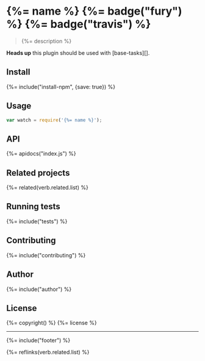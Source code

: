 # {%= name %} {%= badge("fury") %} {%= badge("travis") %}

> {%= description %}

**Heads up** this plugin should be used with [base-tasks][].

## Install
{%= include("install-npm", {save: true}) %}

## Usage

```js
var watch = require('{%= name %}');
```

## API
{%= apidocs("index.js") %}

## Related projects
{%= related(verb.related.list) %}

## Running tests
{%= include("tests") %}

## Contributing
{%= include("contributing") %}

## Author
{%= include("author") %}

## License
{%= copyright() %}
{%= license %}

***

{%= include("footer") %}

{%= reflinks(verb.related.list) %}
